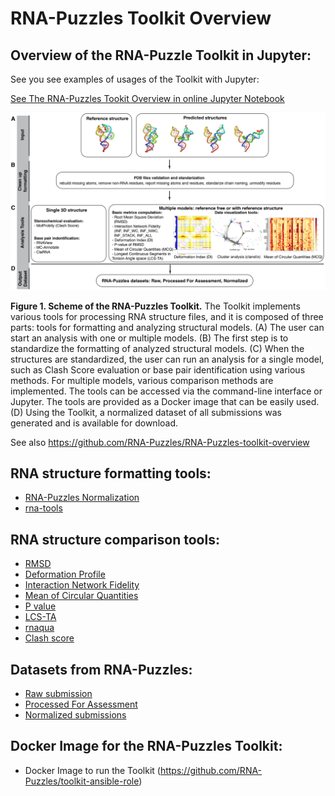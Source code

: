 # RNA-Puzzles Toolkit Overview

## Overview of the RNA-Puzzle Toolkit in Jupyter:

See you see examples of usages of the Toolkit with Jupyter: 

[See The RNA-Puzzles Tookit Overview in online Jupyter Notebook](https://github.com/mmagnus/RNA-Puzzles-toolkit-overview/blob/master/rna-puzzle-toolkit.ipynb)

![fig](figures/fig1.png)

**Figure 1.  Scheme of the RNA-Puzzles Toolkit.**
The Toolkit implements various tools for processing RNA structure files, and it is composed of three parts: tools for formatting and analyzing structural models. (A) The user can start an analysis with one or multiple models. (B) The first step is to standardize the formatting of analyzed structural models. (C) When the structures are standardized, the user can run an analysis for a single model, such as Clash Score evaluation or base pair identification using various methods. For multiple models, various comparison methods are implemented. The tools can be accessed via the command-line interface or Jupyter. The tools are provided as a Docker image that can be easily used. (D) Using the Toolkit, a normalized dataset of all submissions was generated and is available for download.

See also https://github.com/RNA-Puzzles/RNA-Puzzles-toolkit-overview

## RNA structure formatting tools:

  - [RNA-Puzzles Normalization](https://github.com/RNA-Puzzles/BasicAssessMetrics)
  - [rna-tools](https://github.com/RNA-Puzzles/rna-tools)

## RNA structure comparison tools:

  - [RMSD](https://github.com/RNA-Puzzles/BasicAssessMetrics)
  - [Deformation Profile](https://github.com/RNA-Puzzles/DeformationProfile)
  - [Interaction Network Fidelity](https://github.com/RNA-Puzzles/BasicAssessMetrics)
  - [Mean of Circular Quantities](https://github.com/tzok/mcq4structures)
  - [P value](https://github.com/RNA-Puzzles/BasicAssessMetrics)
  - [LCS-TA](https://github.com/tzok/mcq4structures)
  - [rnaqua](https://github.com/mantczak/rnaqua)
  - [Clash score](http://molprobity.biochem.duke.edu/)

## Datasets from RNA-Puzzles:

  - [Raw submission](https://github.com/RNA-Puzzles/RNA-Puzzles_dataset/tree/master/raw)
  - [Processed For Assessment](https://github.com/RNA-Puzzles/RNA-Puzzles_dataset/tree/master/normalized)
  - [Normalized submissions](https://github.com/mmagnus/RNA-Puzzles-Normalized-submissions)
  
## Docker Image for the RNA-Puzzles Toolkit:

- Docker Image to run the Toolkit (https://github.com/RNA-Puzzles/toolkit-ansible-role)

<!--
- rna-tools (https://github.com/RNA-Puzzles/rna-tools)
- RNA_assessment (https://github.com/RNA-Puzzles/RNA_assessment)
- mcq (https://github.com/RNA-Puzzles/mcq)
- rnaqua (https://github.com/RNA-Puzzles/rnaqua)
-->
